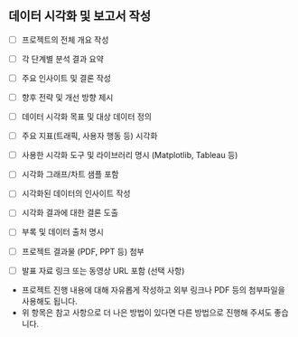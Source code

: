 ## **데이터 시각화 및 보고서 작성**  

- [ ] 프로젝트의 전체 개요 작성  
- [ ] 각 단계별 분석 결과 요약  
- [ ] 주요 인사이트 및 결론 작성  
- [ ] 향후 전략 및 개선 방향 제시  
- [ ] 데이터 시각화 목표 및 대상 데이터 정의  
- [ ] 주요 지표(트래픽, 사용자 행동 등) 시각화  
- [ ] 사용한 시각화 도구 및 라이브러리 명시 (Matplotlib, Tableau 등)  
- [ ] 시각화 그래프/차트 샘플 포함  
- [ ] 시각화된 데이터의 인사이트 작성  
- [ ] 시각화 결과에 대한 결론 도출  
- [ ] 부록 및 데이터 출처 명시  
- [ ] 프로젝트 결과물 (PDF, PPT 등) 첨부  
- [ ] 발표 자료 링크 또는 동영상 URL 포함 (선택 사항)


* 프로젝트 진행 내용에 대해 자유롭게 작성하고 외부 링크나 PDF 등의 첨부파일을 사용해도 됩니다.
* 위 항목은 참고 사항으로 더 나은 방법이 있다면 다른 방법으로 진행해 주셔도 좋습니다.